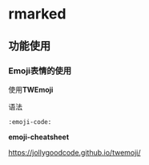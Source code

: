 # rmarked

## 功能使用


### Emoji表情的使用

使用**TWEmoji**

语法

```
:emoji-code:
```

**emoji-cheatsheet**

https://jollygoodcode.github.io/twemoji/
